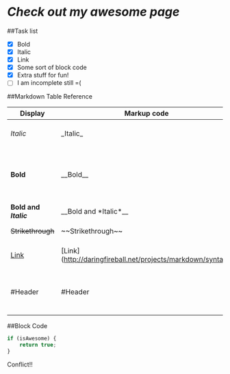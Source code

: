 # _Check out my awesome page_

##Task list

- [x] Bold
- [x] Italic
- [x] Link
- [x] Some sort of block code
- [x] Extra stuff for fun!
- [ ] I am incomplete still =\( 

##Markdown Table Reference

| Display | Markup code | How to |
| ------- | ----------- | ------ |
| _Italic_ |  \_Italic\_ | \_ or \* Around the phrase |
| __Bold__ | \_\_Bold\_\_ | \_\_ or \*\* Around the phrase\(Note that the symbol is doubled\) |
| __Bold and *Italic*__ | \_\_Bold and \*Italic\*\_\_ | You can mix \* and \_ |
| ~~Strikethrough~~ | \~\~Strikethrough\~\~ | \~\~ Around the phrase |
| [Link](http://daringfireball.net/projects/markdown/syntax) | \[Link\]\(http://daringfireball.net/projects/markdown/syntax\) | \[\] Around label \(\) Around link |
| #Header | \#Header | \# in front to show header level \#\# is level 2 and etc |

##Block Code

```javascript
if (isAwesome) {
	return true;
}
```

Conflict!!